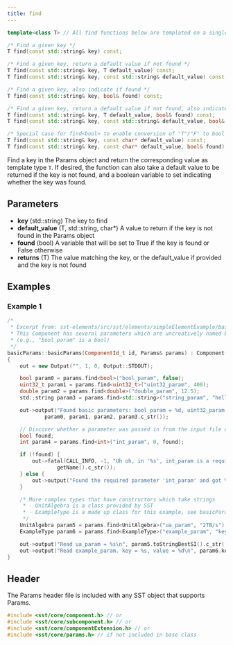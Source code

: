 ```yaml
---
title: find
---
```

```cpp
template<class T> // All find functions below are templated on a single parameter, T

/* Find a given key */
T find(const std::string& key) const;

/* Find a given key, return a default value if not found */
T find(const std::string& key, T default_value) const;
T find(const std::string& key, const std::string& default_value) const;

/* Find a given key, also indicate if found */
T find(const std::string& key, bool& found) const;

/* Find a given key, return a default value if not found, also indicate if found */
T find(const std::string& key, T default_value, bool& found) const;
T find(const std::string& key, const std::string& default_value, bool& found) const;

/* Special case for find<bool> to enable conversion of "T"/"F" to bool */
T find(const std::string& key, const char* default_value) const;
T find(const std::string& key, const char* default_value, bool& found) const;
```

Find a key in the Params object and return the corresponding value as template type `T`. If desired, the function can also take a default value to be returned if the key is not found, and a boolean variable to set indicating whether the key was found.

## Parameters
* **key** (std::string) The key to find
* **default_value** (T, std::string, char*) A value to return if the key is not found in the Params object
* **found** (bool) A variable that will be set to True if the key is found or False otherwise
* **returns** (T) The value matching the key, or the default_value if provided and the key is not found


## Examples
<!--- SOURCE_CODE: sst-elements/src/sst/elements/simpleElementExample/basicParams.cc --->
### Example 1
```cpp
/* 
 * Excerpt from: sst-elements/src/sst/elements/simpleElementExample/basicParams.cc 
 * This Component has several parameters which are uncreatively named by their type 
 * (e.g., "bool_param" is a bool)
 */
basicParams::basicParams(ComponentId_t id, Params& params) : Component(id)
{
    out = new Output("", 1, 0, Output::STDOUT);

    bool param0 = params.find<bool>("bool_param", false);
    uint32_t param1 = params.find<uint32_t>("uint32_param", 400);
    double param2 = params.find<double>("double_param", 12.5);
    std:;string param3 = params.find>std::string>("string_param", "hello");

    out->output("Found basic parameters: bool_param = %d, uint32_param = %" PRIu32 ", double_param = %f, string_param = %s\n",
            param0, param1, param2, param3.c_str());

    // Discover whether a parameter was passed in from the input file or not
    bool found;
    int param4 = params.find<int>("int_param", 0, found);

    if (!found) {
        out->fatal(CALL_INFO, -1, "Uh oh, in '%s', int_param is a required parameter, but it wasn't found in the parameter set.\n",
                getName().c_str());
    } else {
        out->output("Found the required parameter 'int_param' and got %d\n", param4);
    }

    /* More complex types that have constructors which take strings
     * - UnitAlgebra is a class provided by SST
     * - ExampleType is a made up class for this example, see basicParams.h
     */ 
    UnitAlgebra param5 = params.find<UnitAlgebra>("ua_param", "2TB/s");
    ExampleType param6 = params.find<ExampleType>("example_param", "key:5");

    out->output("Read ua_param = %s\n", param5.toStringBestSI().c_str());
    out->output("Read example_param. key = %s, value = %d\n", param6.key.c_str(), param6.value);
}
```

## Header
The Params header file is included with any SST object that supports Params.
```cpp
#include <sst/core/component.h> // or
#include <sst/core/subcomponent.h> // or
#include <sst/core/componentExtension.h> // or
#include <sst/core/params.h> // if not included in base class
```